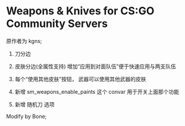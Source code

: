 # Weapons & Knives for CS:GO Community Servers

原作者为 kgns;

1. 刀分边

2. 皮肤分边(全属性支持) 增加“应用到对面队伍”便于快速应用与两支队伍

3. 每个“使用其他皮肤”按钮， 武器可以使用其他武器的皮肤
4. 新增 sm_weapons_enable_paints 这个 convar 用于开关上面那个功能
5. 新增 随机刀 选项

Modify by Bone;
